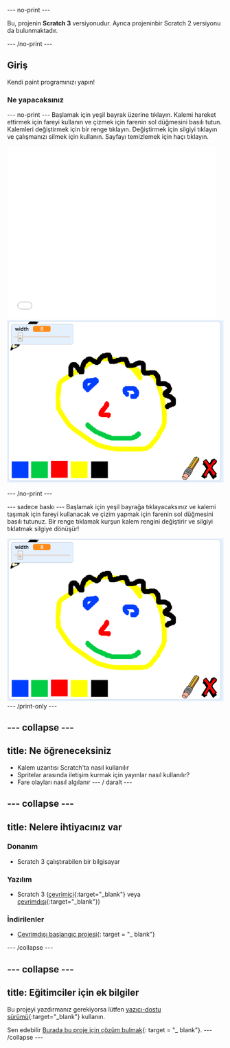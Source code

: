 \--- no-print \---

Bu, projenin **Scratch 3** versiyonudur. Ayrıca projenin</a>bir Scratch 2 versiyonu da bulunmaktadır.</p> 

\--- /no-print \---

## Giriş

Kendi paint programınızı yapın!

### Ne yapacaksınız

\--- no-print \--- Başlamak için yeşil bayrak üzerine tıklayın. Kalemi hareket ettirmek için fareyi kullanın ve çizmek için farenin sol düğmesini basılı tutun. Kalemleri değiştirmek için bir renge tıklayın. Değiştirmek için silgiyi tıklayın ve çalışmanızı silmek için kullanın. Sayfayı temizlemek için haçı tıklayın.

<div class="scratch-preview">
  <iframe allowtransparency="true" width="485" height="402" src="//scratch.mit.edu/projects/embed/267243161/?autostart=false" frameborder="0" scrolling="no"></iframe>
  <img src="images/showcase.png">
</div>

\--- /no-print \---

\--- sadece baskı \--- Başlamak için yeşil bayrağa tıklayacaksınız ve kalemi taşımak için fareyi kullanacak ve çizim yapmak için farenin sol düğmesini basılı tutunuz. Bir renge tıklamak kurşun kalem rengini değiştirir ve silgiyi tıklatmak silgiye dönüşür!

![vitrin](images/showcase.png) \--- /print-only \---

## \--- collapse \---

## title: Ne öğreneceksiniz

+ Kalem uzantısı Scratch'ta nasıl kullanılır
+ Spritelar arasında iletişim kurmak için yayınlar nasıl kullanılır?
+ Fare olayları nasıl algılanır \--- / daralt \---

## \--- collapse \---

## title: Nelere ihtiyacınız var

### Donanım

+ Scratch 3 çalıştırabilen bir bilgisayar

### Yazılım

+ Scratch 3 ([çevrimiçi](http://rpf.io/scratchon){:target="_blank"} veya [çevrimdışı](http://rpf.io/scratchoff){:target="_blank"})

### İndirilenler

+ [Çevrimdışı başlangıç projesi](http://rpf.io/p/en/paint-box-go){: target = "_ blank"}

\--- /collapse \---

## \--- collapse \---

## title: Eğitimciler için ek bilgiler

Bu projeyi yazdırmanız gerekiyorsa lütfen [yazıcı-dostu sürümü](https://projects.raspberrypi.org/en/projects/paint-box/print){:target="_blank"} kullanın.

Sen edebilir [Burada bu proje için çözüm bulmak](http://rpf.io/p/en/paint-box-get){: target = "_ blank"}. \--- /collapse \---